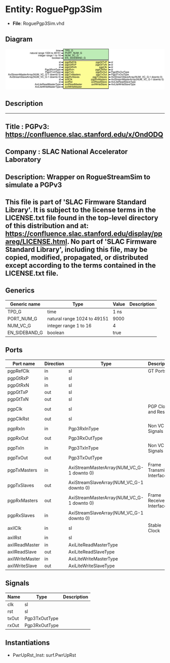 # Entity: RoguePgp3Sim

- **File**: RoguePgp3Sim.vhd
## Diagram

![Diagram](RoguePgp3Sim.svg "Diagram")
## Description

-----------------------------------------------------------------------------
 Title      : PGPv3: https://confluence.slac.stanford.edu/x/OndODQ
-----------------------------------------------------------------------------
 Company    : SLAC National Accelerator Laboratory
-----------------------------------------------------------------------------
 Description: Wrapper on RogueStreamSim to simulate a PGPv3
-----------------------------------------------------------------------------
 This file is part of 'SLAC Firmware Standard Library'.
 It is subject to the license terms in the LICENSE.txt file found in the
 top-level directory of this distribution and at:
    https://confluence.slac.stanford.edu/display/ppareg/LICENSE.html.
 No part of 'SLAC Firmware Standard Library', including this file,
 may be copied, modified, propagated, or distributed except according to
 the terms contained in the LICENSE.txt file.
-----------------------------------------------------------------------------
## Generics

| Generic name  | Type                        | Value | Description |
| ------------- | --------------------------- | ----- | ----------- |
| TPD_G         | time                        | 1 ns  |             |
| PORT_NUM_G    | natural range 1024 to 49151 | 9000  |             |
| NUM_VC_G      | integer range 1 to 16       | 4     |             |
| EN_SIDEBAND_G | boolean                     | true  |             |
## Ports

| Port name       | Direction | Type                                      | Description              |
| --------------- | --------- | ----------------------------------------- | ------------------------ |
| pgpRefClk       | in        | sl                                        | GT Ports                 |
| pgpGtRxP        | in        | sl                                        |                          |
| pgpGtRxN        | in        | sl                                        |                          |
| pgpGtTxP        | out       | sl                                        |                          |
| pgpGtTxN        | out       | sl                                        |                          |
| pgpClk          | out       | sl                                        | PGP Clock and Reset      |
| pgpClkRst       | out       | sl                                        |                          |
| pgpRxIn         | in        | Pgp3RxInType                              | Non VC Rx Signals        |
| pgpRxOut        | out       | Pgp3RxOutType                             |                          |
| pgpTxIn         | in        | Pgp3TxInType                              | Non VC Tx Signals        |
| pgpTxOut        | out       | Pgp3TxOutType                             |                          |
| pgpTxMasters    | in        | AxiStreamMasterArray(NUM_VC_G-1 downto 0) | Frame Transmit Interface |
| pgpTxSlaves     | out       | AxiStreamSlaveArray(NUM_VC_G-1 downto 0)  |                          |
| pgpRxMasters    | out       | AxiStreamMasterArray(NUM_VC_G-1 downto 0) | Frame Receive Interface  |
| pgpRxSlaves     | in        | AxiStreamSlaveArray(NUM_VC_G-1 downto 0)  |                          |
| axilClk         | in        | sl                                        |  Stable Clock            |
| axilRst         | in        | sl                                        |                          |
| axilReadMaster  | in        | AxiLiteReadMasterType                     |                          |
| axilReadSlave   | out       | AxiLiteReadSlaveType                      |                          |
| axilWriteMaster | in        | AxiLiteWriteMasterType                    |                          |
| axilWriteSlave  | out       | AxiLiteWriteSlaveType                     |                          |
## Signals

| Name  | Type          | Description |
| ----- | ------------- | ----------- |
| clk   | sl            |             |
| rst   | sl            |             |
| txOut | Pgp3TxOutType |             |
| rxOut | Pgp3RxOutType |             |
## Instantiations

- PwrUpRst_Inst: surf.PwrUpRst

